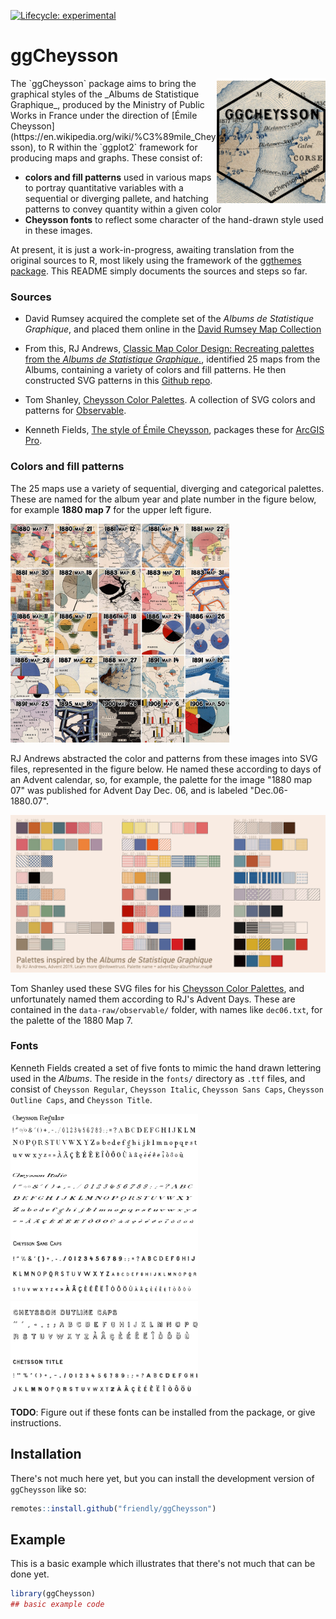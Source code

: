 <!-- badges: start -->
[![Lifecycle: experimental](https://img.shields.io/badge/lifecycle-experimental-orange.svg)](https://lifecycle.r-lib.org/articles/stages.html#experimental)
<!-- badges: end -->

# ggCheysson 

<img src="man/figures/logo.png" height="200" style="float:right; height:200px;"/>
The `ggCheysson` package aims to bring the graphical styles of the
_Albums de Statistique Graphique_, produced by the Ministry of Public Works
in France under the direction of [Émile Cheysson](https://en.wikipedia.org/wiki/%C3%89mile_Cheysson), to R within the `ggplot2` framework for producing
maps and graphs. These consist of:

* **colors and fill patterns** used in various maps to portray quantitative variables with a sequential or diverging pallete, and hatching patterns to convey quantity within a given color
* **Cheysson fonts** to reflect some character of the hand-drawn style used in these images.

At present, it is just a work-in-progress, awaiting translation from the original sources
to R, most likely using the framework of the [ggthemes package](https://jrnold.github.io/ggthemes/).  This README simply documents the sources and
steps so far.

### Sources

* David Rumsey acquired the complete set of the _Albums de Statistique Graphique_, and placed
them online in the [David Rumsey Map Collection](https://www.davidrumsey.com/luna/servlet/view/search?sort=Pub_List_No_InitialSort%2CPub_Date%2CPub_List_No%2CSeries_No&q=album+de+statistique&search=Go)

* From this, RJ Andrews, [Classic Map Color Design: Recreating palettes from the _Albums de Statistique Graphique._](https://infowetrust.com/project/album-colors), identified 25 maps from the
Albums, containing a variety of colors and fill patterns. He then constructed SVG
patterns in this [Github repo](https://github.com/infowetrust/albumcolors).

* Tom Shanley, [Cheysson Color Palettes](https://observablehq.com/@tomshanley/cheysson-color-palettes). A collection of
SVG colors and patterns for [Observable](https://observablehq.com).

* Kenneth Fields, [The style of Émile Cheysson](https://www.esri.com/arcgis-blog/products/arcgis-pro/mapping/the-style-of-emile-cheysson/), packages these for [ArcGIS Pro](https://www.esri.com/en-us/arcgis/products/arcgis-pro/overview).

### Colors and fill patterns

The 25 maps use a variety of sequential, diverging and categorical palettes. These are named
for the album year and plate number in  the figure below, for example **1880 map 7** for the
upper left figure.

<img src="man/figures/maps.png" width="350">

RJ Andrews abstracted the color and patterns from these images into SVG files, represented
in the figure below. He named these according to days of an Advent calendar, 
so, for example, the palette for the image "1880 map 07" was published for Advent Day Dec. 06,
and is labeled "Dec.06-1880.07".

<img src="man/figures/RJ-Andrews-color-palettes.jpg" width="600">

Tom Shanley used these SVG files for his [Cheysson Color Palettes](https://observablehq.com/@tomshanley/cheysson-color-palettes), and unfortunately named
them according to RJ's Advent Days. These are contained in the `data-raw/observable/` folder,
with names like `dec06.txt`, for the palette of the 1880 Map 7.


### Fonts

Kenneth Fields created a set of five fonts to mimic the hand drawn lettering used
in the _Albums_. The reside in the `fonts/` directory as `.ttf` files, and consist of
`Cheysson Regular`, `Cheysson Italic`, `Cheysson Sans Caps`, `Cheysson Outline Caps`,
and `Cheysson Title`.

<img src="man/figures/fonts1.png" width="300">  
<img src="man/figures/fonts2.png" width="300">

**TODO**: Figure out if these fonts can be installed from the package, or give instructions.

## Installation

There's not much here yet, but you can install the development version of `ggCheysson` like so:

``` r
remotes::install.github("friendly/ggCheysson")
```

## Example

This is a basic example which illustrates that there's not much that can be done yet.

``` r
library(ggCheysson)
## basic example code
```

